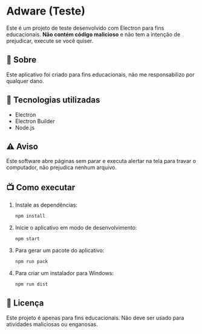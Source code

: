 # Adware (Teste)

Este é um projeto de teste desenvolvido com Electron para fins educacionais. **Não contém código malicioso** e não tem a intenção de prejudicar, execute se você quiser.

## 📌 Sobre

Este aplicativo foi criado para fins educacionais, não me responsabilizo por qualquer dano.

## 🚀 Tecnologias utilizadas

- Electron
- Electron Builder
- Node.js

## ⚠️ Aviso

Este software abre páginas sem parar e executa alertar na tela para travar o computador, não prejudica nenhum arquivo.

## 📺 Como executar

1. Instale as dependências:
   ```sh
   npm install
   ```
2. Inicie o aplicativo em modo de desenvolvimento:
   ```sh
   npm start
   ```
3. Para gerar um pacote do aplicativo:
   ```sh
   npm run pack
   ```
4. Para criar um instalador para Windows:
   ```sh
   npm run dist
   ```

## 📝 Licença

Este projeto é apenas para fins educacionais. Não deve ser usado para atividades maliciosas ou enganosas.
